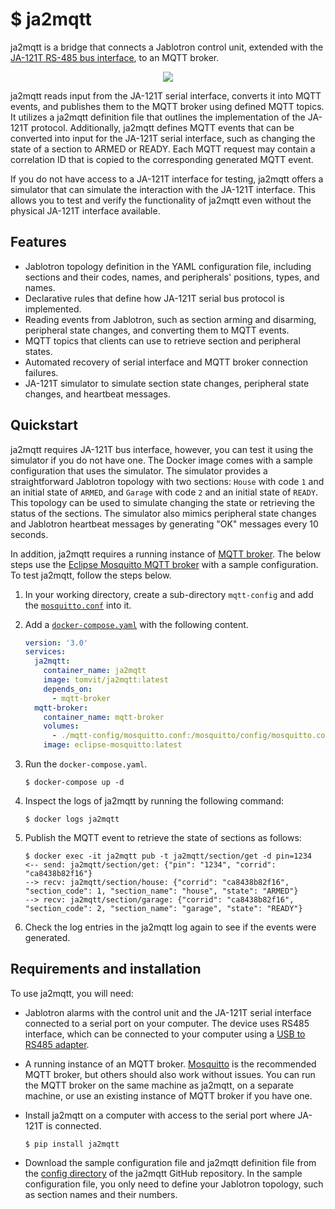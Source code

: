 # $ ja2mqtt

<!-- start elevator-pitch -->

ja2mqtt is a bridge that connects a Jablotron control unit, extended with the [JA-121T RS-485 bus interface](https://www.jablotron.com/en/produkt/rs-485-bus-interface-426/), to an MQTT broker.

<p align="center">
  <img src="https://user-images.githubusercontent.com/643634/236320381-31a3ecd7-3ac5-44f6-904f-79e72af31e74.png" />
</p>

ja2mqtt reads input from the JA-121T serial interface, converts it into MQTT events, and publishes them to the MQTT broker using defined MQTT topics. It utilizes a ja2mqtt definition file that outlines the implementation of the JA-121T protocol. Additionally, ja2mqtt defines MQTT events that can be converted into input for the JA-121T serial interface, such as changing the state of a section to ARMED or READY. Each MQTT request may contain a correlation ID that is copied to the corresponding generated MQTT event.

<!-- end elevator-pitch -->

If you do not have access to a JA-121T interface for testing, ja2mqtt offers a simulator that can simulate the interaction with the JA-121T interface. This allows you to test and verify the functionality of ja2mqtt even without the physical JA-121T interface available.

## Features

<!-- start features -->

* Jablotron topology definition in the YAML configuration file, including sections and their codes, names, and peripherals' positions, types, and names.
* Declarative rules that define how JA-121T serial bus protocol is implemented.
* Reading events from Jablotron, such as section arming and disarming, peripheral state changes, and converting them to MQTT events.
* MQTT topics that clients can use to retrieve section and peripheral states.
* Automated recovery of serial interface and MQTT broker connection failures.
* JA-121T simulator to simulate section state changes, peripheral state changes, and heartbeat messages.

<!-- end features -->

## Quickstart

<!-- start quickstart -->

ja2mqtt requires JA-121T bus interface, however, you can test it using the simulator if you do not have one. The Docker image comes with a sample configuration that uses the simulator. The simulator provides a straightforward Jablotron topology with two sections: `House` with code `1` and an initial state of `ARMED`, and `Garage` with code `2` and an initial state of `READY`. This topology can be used to simulate changing the state or retrieving the status of the sections. The simulator also mimics peripheral state changes and Jablotron heartbeat messages by generating "OK" messages every 10 seconds.

In addition, ja2mqtt requires a running instance of [MQTT broker](https://mqtt.org/). The below steps use the [Eclipse Mosquitto MQTT broker](https://mosquitto.org/) with a sample configuration. To test ja2mqtt, follow the steps below.

1. In your working directory, create a sub-directory `mqtt-config` and add the [`mosquitto.conf`](https://github.com/tomvit/ja2mqtt/tree/master/docker/mqtt-config/mosquitto.conf) into it.

1. Add a [`docker-compose.yaml`](https://github.com/tomvit/ja2mqtt/tree/master/docker/docker-compose.yaml) with the following content.

   ```yaml
   version: '3.0'
   services:
     ja2mqtt:
       container_name: ja2mqtt
       image: tomvit/ja2mqtt:latest
       depends_on:
         - mqtt-broker
     mqtt-broker:
       container_name: mqtt-broker
       volumes:
         - ./mqtt-config/mosquitto.conf:/mosquitto/config/mosquitto.conf
       image: eclipse-mosquitto:latest
   ```

1. Run the `docker-compose.yaml`.

   ```
   $ docker-compose up -d
   ```

2. Inspect the logs of ja2mqtt by running the following command:

   ```
   $ docker logs ja2mqtt
   ```

3. Publish the MQTT event to retrieve the state of sections as follows:

   ```
   $ docker exec -it ja2mqtt pub -t ja2mqtt/section/get -d pin=1234
   <-- send: ja2mqtt/section/get: {"pin": "1234", "corrid": "ca8438b82f16"}
   --> recv: ja2mqtt/section/house: {"corrid": "ca8438b82f16", "section_code": 1, "section_name": "house", "state": "ARMED"}
   --> recv: ja2mqtt/section/garage: {"corrid": "ca8438b82f16", "section_code": 2, "section_name": "garage", "state": "READY"}   
   ```

4. Check the log entries in the ja2mqtt log again to see if the events were generated.

<!-- end quickstart -->

## Requirements and installation

To use ja2mqtt, you will need:

* Jablotron alarms with the control unit and the JA-121T serial interface connected to a serial port on your computer. The device uses RS485 interface, which can be connected to your computer using a [USB to RS485 adapter](https://www.aliexpress.com/w/wholesale-ch340-usb-rs485.html).

* A running instance of an MQTT broker. [Mosquitto](https://mosquitto.org/) is the recommended MQTT broker, but others should also work without issues. You can run the MQTT broker on the same machine as ja2mqtt, on a separate machine, or use an existing instance of MQTT broker if you have one.

* Install ja2mqtt on a computer with access to the serial port where JA-121T is connected.

   ```
   $ pip install ja2mqtt
   ```

* Download the sample configuration file and ja2mqtt definition file from the [config directory](https://github.com/tomvit/ja2mqtt/tree/master/config) of the ja2mqtt GitHub repository. In the sample configuration file, you only need to define your Jablotron topology, such as section names and their numbers.

<!-- ## Usage

ja2mqtt is a CLI that provides the following commands. You can use the `--help` option to get more information on command usage.

* `run` - the main command that reads/writes data from/to the serial interface and sends/receives MQTT events.
* `pub` - publishes MQTT events and waits for the response. It uses the correlation ID to relate the event request with the event response.
* `config main` - shows the main configuration in JSON.
* `config ja2mqtt` - shows the ja2mqtt definition file after Jinja2 templating is processed.
* `config env` - shows the environment variables used by ja2mqtt. You can define the variables in your system to set defaults for ja2mqtt options.
* `config topics` - shows publishing and subscribing topics. You can subscribe to publishing topics from your client or send subscribing topics to control the operation of your Jablotron control unit. -->
